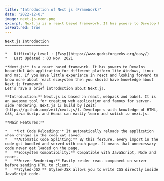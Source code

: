 ```yaml
---
title: "Introduction of Next js (FrameWork)"
date: "2022-12-01"
image: next-js-neon.png
excerpt: Next.js is a react based framework. It has powers to Develop beautiful Web application for different platform like Windows, Linux and mac.
isFeatured: true
---
```


    Next.js Introduction
    ====================
    
    *   Difficulty Level : [Easy](https://www.geeksforgeeks.org/easy/)
    *   Last Updated : 03 Nov, 2021
    
    **Next.js** is a react based framework. It has powers to Develop beautiful Web application for different platform like Windows, Linux and mac. If you have little experience in react and looking forward to know more about react ecosystem then you should have knowledge about Next.js framework.  
    Let’s have a brief introduction about Next.js.
    
    **Introduction:** Next.js is based on react, webpack and babel. It is an awesome tool for creating web application and famous for server-side rendering. Next.js is build by [Zeit](https://github.com/zeit/next.js/). Developers with knowledge of HTML, CSS, Java Script and React can easily learn and switch to next.js.
    
    **Main Features:**
    
    *   **Hot Code Reloading:** It automatically reloads the application when changes in the code get saved.
    *   **Automatic Code Splitting:** By this feature, every import in the code get bundled and served with each page. It means that unnecessary code never get loaded on the page.
    *   **Ecosystem Compatibility:** Compatible with JavaScript, Node and react.
    *   **Server Rendering:** Easily render react component on server before sending HTML to client.
    *   **Styled-JSX:** Styled-JSX allows you to write CSS directly inside JavaScript code.